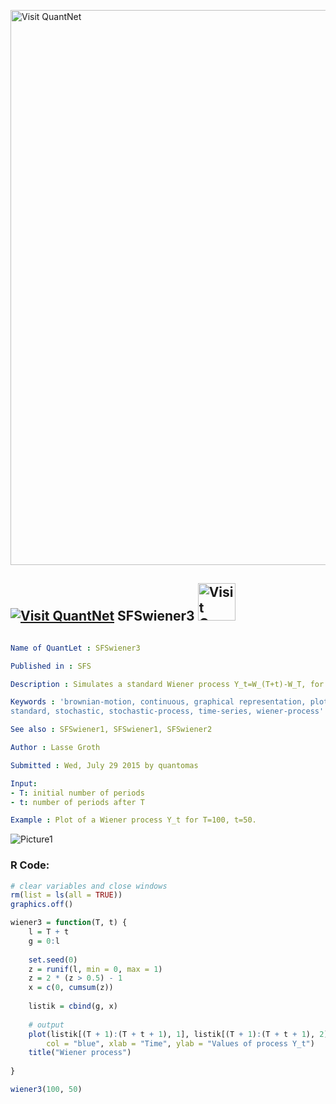 
[<img src="https://github.com/QuantLet/Styleguide-and-FAQ/blob/master/pictures/banner.png" width="888" alt="Visit QuantNet">](http://quantlet.de/)

## [<img src="https://github.com/QuantLet/Styleguide-and-FAQ/blob/master/pictures/qloqo.png" alt="Visit QuantNet">](http://quantlet.de/) **SFSwiener3** [<img src="https://github.com/QuantLet/Styleguide-and-FAQ/blob/master/pictures/QN2.png" width="60" alt="Visit QuantNet 2.0">](http://quantlet.de/)

```yaml

Name of QuantLet : SFSwiener3

Published in : SFS

Description : Simulates a standard Wiener process Y_t=W_(T+t)-W_T, for T>0.

Keywords : 'brownian-motion, continuous, graphical representation, plot, process, simulation,
standard, stochastic, stochastic-process, time-series, wiener-process'

See also : SFSwiener1, SFSwiener1, SFSwiener2

Author : Lasse Groth

Submitted : Wed, July 29 2015 by quantomas

Input: 
- T: initial number of periods
- t: number of periods after T

Example : Plot of a Wiener process Y_t for T=100, t=50.

```

![Picture1](SFSwiener3-1.png)


### R Code:
```r
# clear variables and close windows
rm(list = ls(all = TRUE))
graphics.off()

wiener3 = function(T, t) {
    l = T + t
    g = 0:l
    
    set.seed(0)
    z = runif(l, min = 0, max = 1)
    z = 2 * (z > 0.5) - 1
    x = c(0, cumsum(z))
    
    listik = cbind(g, x)
    
    # output
    plot(listik[(T + 1):(T + t + 1), 1], listik[(T + 1):(T + t + 1), 2], type = "l", 
        col = "blue", xlab = "Time", ylab = "Values of process Y_t")
    title("Wiener process")
    
}

wiener3(100, 50) 

```
